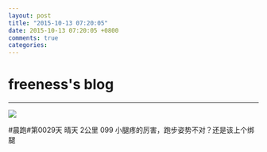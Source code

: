 ```yaml
---
layout: post
title: "2015-10-13 07:20:05"
date: 2015-10-13 07:20:05 +0800
comments: true
categories: 
---
```


# freeness's blog

----------

![](http://okqmqrbgo.bkt.clouddn.com/201510130720051.jpg)

>
\#晨跑\#第0029天 晴天 2公里 099 小腿疼的厉害，跑步姿势不对？还是该上个绑腿